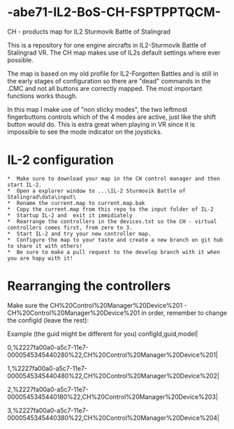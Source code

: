 # -abe71-IL2-BoS-CH-FSPTPPTQCM-
CH - products map for IL2 Sturmovik Battle of Stalingrad


This is a repository for one engine aircrafts in IL2-Sturmovik Battle of Stalingrad VR. The CH map makes use of IL2s default settings where ever possible.

The map is based on my old profile for IL2-Forgotten Battles and is still in the early stages of configuration so there are "dead" commands in the .CMC and not all buttons are correctly mapped. The most important functions works though.


In this map I make use of "non sticky modes", the two leftmost fingerbuttons controls which of the 4 modes are active, just like the shift button would do. This is extra great when playing in VR since it is impossible to see the mode indicator on the joysticks.


# IL-2 configuration
	*  Make sure to download your map in the CH control manager and then start IL-2. 
	*  Open a explorer window to ...\IL-2 Sturmovik Battle of Stalingrad\data\input\
	*  Rename the current.map to current.map.bak
	*  Copy the current.map from this repo to the input folder of IL-2
	*  Startup IL-2 and  exit it immidiately
	*  Rearrange the controllers in the devices.txt so the CH - virtual controllers comes first, from zero to 3.
	*  Start IL-2 and try your new controller map.
	*  Configure the map to your taste and create a new branch on git hub to share it with others! 
	*  Be sure to make a pull request to the develop branch with it when you are hapy with it!
	

# Rearranging the controllers

Make sure the CH%20Control%20Manager%20Device%201 - CH%20Control%20Manager%20Device%201 in order, remember to change the configId (leave the rest):

Example (the guid might be different for you)
configId,guid,model|

0,%2227fa00a0-a5c7-11e7-0000545345440280%22,CH%20Control%20Manager%20Device%201|

1,%2227fa00a0-a5c7-11e7-0000545345440480%22,CH%20Control%20Manager%20Device%202|

2,%2227fa00a0-a5c7-11e7-0000545345440180%22,CH%20Control%20Manager%20Device%203|

3,%2227fa00a0-a5c7-11e7-0000545345440380%22,CH%20Control%20Manager%20Device%204|
